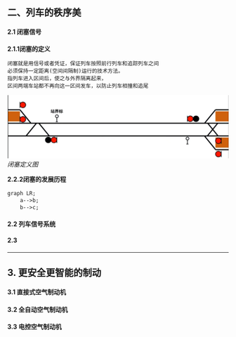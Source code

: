 ## 二、列车的秩序美
#### 2.1 闭塞信号

**2.1.1闭塞的定义**

```
闭塞就是用信号或者凭证，保证列车按照前行列车和追踪列车之间
必须保持一定距离(空间间隔制)运行的技术方法。
指列车进入区间后，使之与外界隔离起来，
区间两端车站都不再向这一区间发车，以防止列车相撞和追尾
```
![闭塞定义图](image/2.1.png)
*闭塞定义图*

**2.2.2闭塞的发展历程**
```mermaid
graph LR;
    a-->b;
    b-->c;
```
#### 2.2 列车信号系统

#### 2.3

---
## 3. 更安全更智能的制动

#### 3.1 直接式空气制动机

#### 3.2 全自动空气制动机

#### 3.3 电控空气制动机
